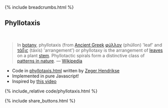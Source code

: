 {% include breadcrumbs.html %}

## Phyllotaxis
<div class="header_line"><br/></div>

<blockquote>
In <a href="https://en.wikipedia.org/wiki/Botany">botany</a>, phyllotaxis (from 
<a href="https://en.wikipedia.org/wiki/Ancient_Greek_language">Ancient Greek</a>
<a href="https://en.wiktionary.org/wiki/%CF%86%CF%8D%CE%BB%CE%BB%CE%BF%CE%BD#Ancient_Greek">φύλλον</a> (phúllon) 'leaf' 
and <a href="https://en.wiktionary.org/wiki/%CF%84%CE%AC%CE%BE%CE%B9%CF%82#Ancient_Greek">τάξις</a> (táxis) 'arrangement') 
or phyllotaxy is the arrangement of 
<a href="https://en.wikipedia.org/wiki/Leaf">leaves</a> on a plant 
<a href="https://en.wikipedia.org/wiki/Plant_stem">stem</a>. 
Phyllotactic spirals form a distinctive class of 
<a href="https://en.wikipedia.org/wiki/Patterns_in_nature">patterns in nature</a>. &mdash; 
<a href="https://en.wikipedia.org/wiki/Phyllotaxis">Wikipedia</a>
</blockquote>

- Code in [phyllotaxis.html](https://github.com/zhendrikse/science/blob/main/nature/code/phyllotaxis.html)
  written by [Zeger Hendrikse](https://www.hendrikse.name/)
- Implemented in pure Javascript!
- Inspired by [this video](https://www.youtube.com/watch?v=KWoJgHFYWxY)

{% include_relative code/phyllotaxis.html %}

<p style="clear: both;"></p>

{% include share_buttons.html %}
